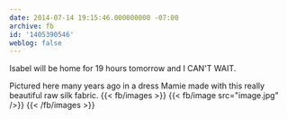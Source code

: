 ```yaml
---
date: 2014-07-14 19:15:46.000000000 -07:00
archive: fb
id: '1405390546'
weblog: false
---
```


Isabel will be home for 19 hours tomorrow and I CAN'T WAIT.

Pictured here many years ago in a dress Mamie made with this really beautiful raw silk fabric.
{{< fb/images >}}
{{< fb/image src="image.jpg" />}}
{{< /fb/images >}}
